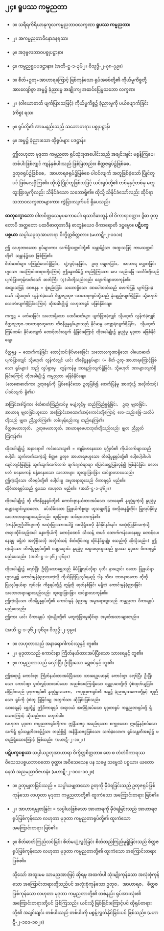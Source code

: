 ## ၂၄။ ရူပဿ ကမ္မညတာ

- ၁။ သရီရကိရိယာနုကူလကမ္မညဘာဝလက္ခဏာ **ရူပဿ ကမ္မညတာ**၊
- ၂။ အကမ္မညတာဝိနောဒနရသာ၊
- ၃။ အဒုဗ္ဗလဘာဝပစ္စုပဋ္ဌာနာ၊
- ၄။ ကမ္မညရူပပဒဋ္ဌာနာ။ (အဘိ-ဋ္ဌ-၁-၃၆၂။ ဝိသုဒ္ဓိ-၂-၇၈-၇၉။)

- ၁။ စိတ်+ဥတု+အာဟာရကြောင့် ဖြစ်ကုန်သော ရုပ်အစစ်တို့၏ ကိုယ်မှုကိစ္စတို့အားလျော်စွာ အမှု၌ ခံ့ညားမှု အချိုးကျ အဆင်ပြေမှုသဘော                  <r>လက္ခဏ၊</r>
- ၂။ (ဝါယောဓာတ် ပျက်ပြားသဖြင့်) ကိုယ်မှုကိစ္စ၌ ခံ့ညားမှုကို ပယ်ဖျောက်ခြင်း                      <r>(ကိစ္စ) ရသ၊</r>
- ၃။ ရုပ်တို့၏ အားမနည်းသည့် သဘောတရား   <r>ပစ္စုပဋ္ဌာန်၊</r>
- ၄။ အမှု၌ ခံ့ညားသော ထိုရုပ်များ            <r>ပဒဋ္ဌာန်။</r>

    ဤလဟုတာ မုဒုတာ ကမ္မညတာ ရုပ်သုံးခုအပေါင်းသည် အချင်းချင်း မစွန့်ကြပေ၊ တစ်ပါးဖြစ်လျှင် ကျန်နှစ်ပါးသည် ဖြစ်မြဲတည်း။ 
    စိတ္တဇရုပ်၌ဖြစ်စေ， ဥတုဇရုပ်၌ဖြစ်စေ， အာဟာရဇရုပ်၌ဖြစ်စေ ပါဝင်လျက် အတူဖြစ်ခဲ့သော် ပြိုင်တူပင် ဖြစ်လေ့ရှိကြ၏။ 
    ထိုသို့ ပြိုင်တူဖြစ်သဖြင့် ယင်းရုပ်တို့၏ တစ်ခုနှင့်တစ်ခု မတူထူးခြားမှုကိုလည်း သိနိုင်ခဲသော သဘောရှိ၏။ 
    ထိုသို့ သိနိုင်ခဲသော်လည်း ဆိုင်ရာ သဘာဝလက္ခဏာများကား ကွဲပြားလျက်ပင် ရှိပေသည်။

**ဓာတုက္ခောဘော** ဝါတပိတ္တသေမှပကောပေါ၊ ရသာဒိဓာတူနံ ဝါ ဝိကာရာဝတ္ထာ။ ဒွိဓာ ဝုတ္တောပိ အတ္ထတော ပထဝီဓာတုအာဒီနံ ဓာတူနံယေဝ ဝိကာရောတိ ဒဋ္ဌဗ္ဗော။ **ပဋိပက္ခပစ္စယာ** သပ္ပါယဥတုအာဟာရာ ဝိက္ခိတ္တစိတ္တတာ။
<r>(မဟာဋီ-၂-၁၀၁။)</r>

    ဤ လဟုတာစသော ရုပ်များကား သက်ရှိသတ္တဝါတို့၏ သန္တာန်၌သာ အထူးသဖြင့် ကာမသတ္တဝါတို့၏ သန္တာန်၌သာ ဖြစ်ကြ၏။ 
    စိတ်ဓာတ်များ မကြည်မလင်ရှိခြင်း， ပျံ့လွင့်နေခြင်း， ဥတု မမျှတခြင်း， အာဟာရ မမျှတခြင်းဟူသော အကြောင်းတရားတို့ကြောင့် ဤခန္ဓာအိမ်၌ တည်ရှိကြသော လေ-သည်းခြေ-သလိပ်တို့သည် ပျက်ပြားကုန်လတ်သော် ဓာတ်ကြီး (၄)ပါးတို့သည်လည်း ချောက်ချားလာကုန်၏။ 
    အထူးသဖြင့် အာဗန္ဓန = ဖွဲ့စည်းခြင်း သဘောရှိသော အာပေါဓာတ်သည် ဖောက်ပြန် ပျက်ပြားခဲ့သော် သို့မဟုတ် လွန်ကဲခဲ့သော် စိတ္တဇဥတုဇ-အာဟာရဇရုပ်တို့သည် နုံးချည့်လျက်ရှိခြင်း သို့မဟုတ် လေးလံလျက်ရှိခြင်းကြောင့် ထိုအခါမျိုး၌ လဟုတာရုပ် မဖြစ်နိုင်ချေ။

    ကက္ခဠ = ခက်မာခြင်း သဘောရှိသော ပထဝီဓာတ်များ ပျက်ပြားခဲ့လျှင် သို့မဟုတ် လွန်ကဲခဲ့လျှင် စိတ္တဇဥတုဇ-အာဟာရဇဟူသော တိဇနိပ္ဖန္နရုပ်များသည် ခိုင်မာမှု လျော့ရဲလျက်ရှိခြင်း， သို့မဟုတ် ကြမ်းတမ်း ခိုင်မာလျက် တောင့်တင်းလျက် ရှိခြင်းကြောင့် ထိုအခါမျိုး၌ နူးညံ့မှု မုဒုတာ မဖြစ်နိုင်ချေ။

    ဝိတ္ထမ္ဘန = ထောက်ကန်ခြင်း တောင့်တင်းခိုင်မာစေခြင်း သဘောလက္ခဏာရှိသော ဝါယောဓာတ် ပျက်ပြားလျှင် သို့မဟုတ် လွန်ကဲလျှင် ယင်း တိဇနိပ္ဖန္နရုပ်များ (= စိတ်-ဥတု-အာဟာရကြောင့်ဖြစ်သော ရုပ်များ) သည် လှုပ်ရှားမှု  တွန်းကန်မှု အားနည်းလျက်ရှိခြင်း，သို့မဟုတ် အားများလျက်ရှိခြင်းကြောင့် ထိုအခါမျိုး၌ ကမ္မညတာ မဖြစ်နိုင်ချေ။ 
    (တေဇောဓာတ်ကား ဥတုဇရုပ်ကို ဖြစ်စေနိုင်သော ဥတုဖြစ်၍ ဖောက်ပြန်မှု အားလုံး၌ အလိုက်သင့်) ပါဝင်လျက် ရှိ၏။)

    အကြင်အခါ၌ကား စိတ်ဓာတ်ကြည်လင်မှု မပျံ့လွင့်မှု တည်ကြည်မှုရှိခြင်း， ဥတု မျှတခြင်း， အာဟာရ မျှတခြင်းဟူသော အကြောင်းအထောက်အပံ့ကောင်းတို့ကြောင့် လေ-သည်းခြေ-သလိပ်တို့သည် မျှတ ညီညွတ်ကြ၏၊ လမ်းမှန်စည်းကျ တည်နေကြ၏။ 
    စိတ္တဇမဟာဘုတ်， ဥတုဇမဟာဘုတ်，အာဟာရဇမဟာဘုတ်တို့သည်လည်း မျှတ ညီညွတ်ကြကုန်၏။

    ထိုအခါမျိုး၌ အနာရောဂါ ကင်းသောသူ၏ = ကျန်းမာနေသော ပုဂ္ဂိုလ်၏ ကိုယ်လက်များသည် ပေါ့ပါး သွက်လက်သကဲ့သို့ စိတ္တဇ ဥတုဇ အာဟာရဇဟူသော တိဇနိပ္ဖန္နရုပ်တို့၏ ပေါ့ပေါ့ပါးပါး လျင်လျင်မြန်မြန် သွက်သွက်လက်လက် ချက်ချက်ချာချာ ပြောင်းရွှေ့ပြန်လှန်၍ ဖြစ်နိုင်ခြင်း မလေးမလံ မနှေးမကန် မနုံ့မနှေးသော သဘောများ ထူးထူးခြားခြား ထင်ရှားလာပေသည်။ 
    ဤကဲ့သို့သော တိဇရုပ်တို့၏ ပေါ့ပါးမှု အမူအရာထူးသည် ဝိကာရရုပ် မည်၏။ 
    ထိုဝိကာရရုပ်သည် ရူပဿ လဟုတာ မည်၏။ (အဘိ-ဋ္ဌ-၁-၃၆၂။)

    ထိုအခါမျိုး၌ ထို တိဇနိပ္ဖန္နရုပ်တို့၏ ကောင်းစွာနယ်ထားအပ်သော သားရေ၏ နူးညံ့မှုကဲ့သို့ နူးညံ့မှု ပျော့ပျောင်းမှုသဘော， ခပ်သိမ်းသော ပြုဖွယ်ကိစ္စထူး ဟူသမျှတို့၌ အလိုဆန္ဒရှိတိုင်း ပြုလုပ်နိုင်မှု သဘောတရားများသည်လည်း ထူးခြားစွာ ထင်ရှားလာကုန်၏။ 
    (တန်ခိုးဣဒ္ဓိပါဒ်များကို အသုံးပြုသောအခါ၌ အလိုရှိသလို နိုင်နိုင်နင်းနင်း အသုံးပြုနိုင်သကဲ့သို့ တရားထိုင်သည့်အခါ ခန္ဓာကိုယ်ကို တောင့်အောင် သီးသန့် တမင် ထောက်ကန်ပေးနေရမှု တောင့်ပေးနေရမှု မရှိဘဲ အလိုရှိသလို အလိုက်သင့် စိတ်တိုင်းကျ ထိုင်နိုင်မှုမျိုး စသည်ကို ဆိုလိုသည်၊၊) ဤကဲ့သို့သော တိဇနိပ္ဖန္နရုပ်တို့၏ ပျော့ပျောင်း နူးညံ့မှု အမူအရာထူးသည် ရူပဿ မုဒုတာ ဝိကာရရုပ် မည်ပေသည်။ (အဘိ-ဋ္ဌ-၁-၃၆၂-၃၆၃။)

    ထိုအခါမျိုး၌ လှော်ပြီး ဦးပြီးသောရွှေသည် မိမိပြုလုပ်လိုရာ ပုတီး နားဍောင်း စသော ပြုဖွယ်ရာ ဟူသမျှ၌ ကောင်းမွန်ခံ့ညားသကဲ့သို့ ကိုယ်ဖြင့်ပြုလုပ်ရမည့် ဒါန သီလ ဘာဝနာစသော ထိုထို ပြုလုပ်ဖွယ်ရာ လုပ်ငန်း ကိစ္စရပ်တို့၌ တွန့်တို ဆုတ်နစ်ခြင်း မရှိဘဲ ကောင်းမွန်ခံ့ညားခြင်း သဘောတရားများသည်လည်း ထူးထူးခြားခြား ထင်ရှားလာကုန်၏။ 
    ဤကဲ့သို့သော တိဇနိပ္ဖန္နရုပ်တို့၏ ကောင်းမွန် ခံ့ညားမှု အမူအရာထူးသည် ကမ္မညတာ ဝိကာရရုပ် မည်ပေသည်။ 
    ဤကား ယင်း ဝိကာရရုပ် သုံးမျိုးတို့၏ မတူကွဲပြားမှုဆိုင်ရာ အမှတ်အသားများတည်း။
<r>(အဘိ-ဋ္ဌ-၁-၃၆၂-၃၆၃။ ဝိသုဒ္ဓိ-၂-၇၉။)</r>

   - ၁။ လဟုတာသည် အနာရောဂါကင်းသူနှင့် တူ၏။
   - ၂။ မုဒုတာသည် ကောင်းစွာ ကြိတ်နယ်ထားအပ်ပြီးသော သားရေနှင့် တူ၏။
   - ၃။ ကမ္မညတာသည် လှော်ပြီး ဦးပြီးသော ရွှေစင်နှင့် တူ၏။

    ဤအရာ၌ ကောင်းစွာ ကြိတ်နယ်ထားအပ်ပြီးသော သားရေဥပမာနှင့် ကောင်းစွာ လှော်ပြီး ဦးပြီးသော ကောင်းစွာ မှုတ်လွှင့်ထားအပ်သော အညစ်အကြေးရှိသော ရွှေဥပမာတို့ကို ပုံစံထုတ်ယူခြင်း ဆိုခြင်းသည် မုဒုတာရုပ်၏ နူးညံ့မှုသဘော， ကမ္မညတာရုပ်၏ အမှု၌ ခံ့ညားမှုသဘောတို့နှင့် တူညီသော ရုပ်ကို ပုံစံတူ ပြခြင်းမျှ အတွက်သာ ဆိုခြင်းဖြစ်သည်။ 
    သားရေနှင့် ရွှေတို့၌ ဤဝိကာရရုပ် အရာဝယ် အလိုရှိအပ်သော မုဒုတာရုပ် ကမ္မညတာရုပ်တို့ ရှိသောကြောင့် ဆိုသည်ကား မဟုတ်ပါ။ 
    လဟုတာ မုဒုတာ ကမ္မညတာရုပ်တို့ကား ဣန္ဒြိယဗဒ္ဓ အမည်ရသော စက္ခုစသော ဣန္ဒြေနှင့်စပ်သော သက်ရှိ ရုပ်သန္တတိအစဉ်၌သာ တည်ရှိ၍ အနိန္ဒြိယဗဒ္ဓဖြစ်သော သက်မဲ့လောက ရုပ်သန္တတိအစဉ်၌ မတည်ရှိသောကြောင့် ဖြစ်သည်။ (မဟာဋီ-၂-၁၀၂။)

**ပဋိပက္ခပစ္စယာ** သပ္ပါယဥတုအာဟာရာ ဝိက္ခိတ္တစိတ္တတာ။ တေ စ တံတံဝိကာရဿ ဝိသေသပစ္စယဘာဝတော ဝုတ္တာ၊ အဝိသေသေန ပန သဗ္ဗေ သဗ္ဗေသံ ပစ္စယာ။ ယတော နေသံ အညမညာဝိဇဟနံ။
<r>(မဟာဋီ-၂-၁၀၁-၁၀၂။)</r>

- ၁။ ဥတုမျှတခြင်းသည် = သပ္ပါယမျှတသော ဥတုကို မှီဝဲရခြင်းသည် ဥတုဇရုပ်ဖြစ်ကုန်သော လဟုတာ မုဒုတာ ကမ္မညတာတို့၏ ထူးကဲသော အကြောင်းတရား ဖြစ်၏။
- ၂။ အာဟာရမျှတခြင်း = သပ္ပါယဖြစ်သော အာဟာရကို မှီဝဲရခြင်းသည် အာဟာရဇရုပ်ဖြစ်ကုန်သော လဟုတာ မုဒုတာ ကမ္မညတာရုပ်တို့၏ ထူးကဲသော အကြောင်းတရား ဖြစ်၏။
- ၃။ စိတ်ဓာတ်ကြည်လင်ခြင်း စိတ်မပျံ့လွင့်ခြင်း စိတ်တည်ကြည်မှုရှိခြင်းသည် စိတ္တဇရုပ်ဖြစ်ကုန်သော လဟုတာ မုဒုတာ ကမ္မညတာတို့၏ ထူးကဲသော အကြောင်းတရား ဖြစ်၏။

    သို့သော် အထူးမမ သာမညအားဖြင့် ဆိုရမူ အထက်ပါ သုံးမျိုးကုန်သော အလုံးစုံကုန်သော အကြောင်းတရားတို့သည်ပင် အလုံးစုံကုန်သော ဥတုဇ， အာဟာရဇ， စိတ္တဇဖြစ်ကုန်သော လဟုတာ မုဒုတာ ကမ္မညတာတို့၏ တစ်နည်း ရုပ်အားလုံး၏ အကြောင်းတရားတို့ပင် ဖြစ်ကြသည်။ 
    ယင်းသို့ ဖြစ်ခြင်းကြောင့်ပင် ထိုရုပ်တရားတို့၏ အချင်းချင်း တစ်ပါးသည် တစ်ပါးကို မစွန့်လွှတ်နိုင်ခြင်းပင် ဖြစ်သည်။ (မဟာဋီ-၂-၁၀၁-၁၀၂။)